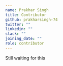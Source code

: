 ```yaml
---
name: Prakhar Singh
title: Contributor
github: prakharsingh-74
twitter: ""
linkedin: ""
slack: ""
joining_date: ""
role: contributor
---
```


Still waiting for this
